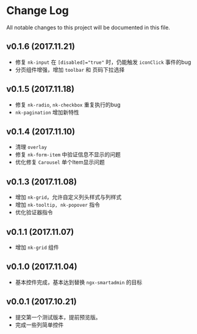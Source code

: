 # Change Log
All notable changes to this project will be documented in this file.

## v0.1.6 (2017.11.21)

- 修复 `nk-input` 在 `[disabled]="true"` 时，仍能触发 `iconClick` 事件的bug
- 分页组件增强，增加 `toolbar` 和 页码下拉选择

## v0.1.5 (2017.11.18)

- 修复 `nk-radio`, `nk-checkbox` 重复执行的bug
- `nk-pagination` 增加新特性

## v0.1.4 (2017.11.10)

- 清理 `overlay`
- 修复 `nk-form-item` 中验证信息不显示的问题
- 优化修复 `Carousel` 单个Item显示问题

## v0.1.3 (2017.11.08)

- 增加 `nk-grid`，允许自定义列头样式与列样式
- 增加 `nk-tooltip, nk-popover` 指令
- 优化验证器指令

## v0.1.1 (2017.11.07)

- 增加 `nk-grid` 组件

## v0.1.0 (2017.11.04)

- 基本控件完成，基本达到替换 `ngx-smartadmin` 的目标

## v0.0.1 (2017.10.21)

- 提交第一个测试版本，提前预览版。
- 完成一些列简单控件

